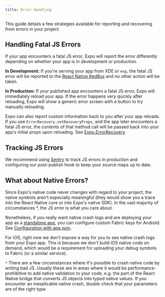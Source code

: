 ```yaml
---
title: Error Handling
---
```


This guide details a few strategies available for reporting and recovering from errors in your project.

## Handling Fatal JS Errors

If your app encounters a fatal JS error, Expo will report the error differently depending on whether your app is in development or production.

**In Development:** If you're serving your app from XDE or `exp`, the fatal JS error will be reported to the [React Native RedBox](https://facebook.github.io/react-native/docs/debugging.html#in-app-errors-and-warnings) and no other action will be taken.

**In Production:** If your published app encounters a fatal JS error, Expo will immediately reload your app. If the error happens very quickly after reloading, Expo will show a generic error screen with a button to try manually reloading.

Expo can also report custom information back to you after your app reloads. If you use `ErrorRecovery.setRecoveryProps`, and the app later encounters a fatal JS error, the contents of that method call will be passed back into your app's initial props upon reloading. See [Expo.ErrorRecovery](../../sdk/error-recovery/).

## Tracking JS Errors

We recommend using [Sentry](../../guides/using-sentry) to track JS errors in production and configuring our post-publish hook to keep your source maps up to date.

## What about Native Errors?

Since Expo's native code never changes with regard to your project, the native symbols aren't especially meaningful (they would show you a trace into the React Native core or into Expo's native SDK). In the vast majority of circumstances *, the JS error is what you care about.

Nonetheless, if you really want native crash logs and are deploying your app as a [standalone app](../../distribution/building-standalone-apps/), you can configure custom Fabric keys for Android. See [Configuration with app.json](../../workflow/configuration/).

For iOS, right now we don't expose a way for you to see native crash logs from your Expo app. This is because we don't build iOS native code on demand, which would be a requirement for uploading your debug symbols to Fabric (or a similar service).

`*` There are a few circumstances where it's possible to crash native code by writing bad JS. Usually these are in areas where it would be performance-prohibitive to add native validation to your code, e.g. the part of the React Native bridge that converts JS objects into typed native values. If you encounter an inexplicable native crash, double check that your parameters are of the right type.
